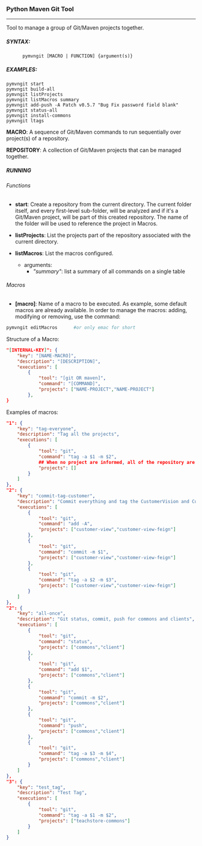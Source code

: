 ### Python Maven Git Tool
---
Tool to manage a group of Git/Maven projects together.

##### SYNTAX:
          pymvngit [MACRO | FUNCTION] {argument(s)}
##### EXAMPLES:
    pymvngit start
    pymvngit build-all
    pymvngit listProjects
    pymvngit listMacros summary
    pymvngit add-push -A Patch v0.5.7 "Bug Fix password field blank"
    pymvngit status-all
    pymvngit install-commons
    pymvngit ltags

**MACRO**: 
A sequence of Git/Maven commands to run sequentially over project(s) of a repository.  

**REPOSITORY**:
A collection of Git/Maven projects that can be managed together.

##### RUNNING
###### Functions
- **start**: Create a repository from the current directory. The current folder itself, and every first-level sub-folder, will be analyzed and if it's a Git/Maven project, will be part of this created repository. The name of the folder will be used to reference the project in Macros.
- **listProjects**: List the projects part of the repository associated with the current directory.

- **listMacros**: List the macros configured. 
  - arguments:
     - *"summary"*: list a summary of all commands on a single table
###### Macros     
- **[macro]**: Name of a macro to be executed.
As example, some default macros are already available. In order to manage the macros: adding, modifying or removing, use the command:
```bash
pymvngit editMacros      #or only emac for short
```
Structure of a Macro:
```json
"[INTERNAL-KEY]": {
    "key": "[NAME-MACRO]",
    "description": "[DESCRIPTION]",
    "executions": [
        {
            "tool": "[git OR maven]",
            "command": "[COMMAND]",
            "projects": ["NAME-PROJECT","NAME-PROJECT"]
        },
}
```
Examples of macros:
```json
"1": {
    "key": "tag-everyone",
    "description": "Tag all the projects",
    "executions": [
        {
            "tool": "git",
            "command": "tag -a $1 -m $2",
            ## When no project are informed, all of the repository are used
            "projects": []               
        }
    ]
},
"2": {
    "key": "commit-tag-customer",
    "description": "Commit everything and tag the CustomerVision and CustomerVisionFeign project",
    "executions": [
        {
            "tool": "git",
            "command": "add -A",
            "projects": ["customer-view","customer-view-feign"]               
        },
        {
            "tool": "git",
            "command": "commit -m $1",
            "projects": ["customer-view","customer-view-feign"]               
        },
        {
            "tool": "git",
            "command": "tag -a $2 -m $3",
            "projects": ["customer-view","customer-view-feign"]               
        }
    ]
},
"2": {
    "key": "all-once",
    "description": "Git status, commit, push for commons and clients",
    "executions": [
        {
            "tool": "git",
            "command": "status",
            "projects": ["commons","client"]
        },
        {
            "tool": "git",
            "command": "add $1",
            "projects": ["commons","client"]
        },
        {
            "tool": "git",
            "command": "commit -m $2",
            "projects": ["commons","client"]
        },
        {
            "tool": "git",
            "command": "push",
            "projects": ["commons","client"]
        },
        {
            "tool": "git",
            "command": "tag -a $3 -m $4",
            "projects": ["commons","client"]
        }
    ]
},
"3": {
    "key": "test_tag",
    "description": "Test Tag",
    "executions": [
        {
            "tool": "git",
            "command": "tag -a $1 -m $2",
            "projects": ["teachstore-commons"]
        }
    ]
}
```




